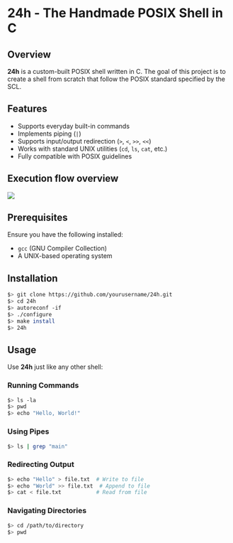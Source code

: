 # 24h - The Handmade POSIX Shell in C

## Overview
**24h** is a custom-built POSIX shell written in C. The goal of this project is to create a shell from scratch that follow the POSIX standard specified by the SCL.

## Features
- Supports everyday built-in commands
- Implements piping (`|`)
- Supports input/output redirection (`>`, `<`, `>>`, `<<`)
- Works with standard UNIX utilities (`cd`, `ls`, `cat`, etc.)
- Fully compatible with POSIX guidelines

## Execution flow overview
![](https://github.com/Input-Fr/42sh/blob/main/ExecutionFlow42sh.png?raw=true)

## Prerequisites
Ensure you have the following installed:
- `gcc` (GNU Compiler Collection)
- A UNIX-based operating system

## Installation
```sh
$> git clone https://github.com/yourusername/24h.git
$> cd 24h
$> autoreconf -if
$> ./configure
$> make install
$> 24h
```

## Usage
Use **24h** just like any other shell:

### Running Commands
```sh
$> ls -la
$> pwd
$> echo "Hello, World!"
```

### Using Pipes
```sh
$> ls | grep "main"
```

### Redirecting Output
```sh
$> echo "Hello" > file.txt  # Write to file
$> echo "World" >> file.txt  # Append to file
$> cat < file.txt           # Read from file
```

### Navigating Directories
```sh
$> cd /path/to/directory
$> pwd
```



